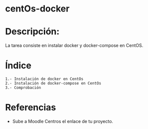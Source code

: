 # centOs-docker  

# Descripción:  

La tarea consiste en instalar docker y docker-compose en CentOS.

# Índice  

	1.- Instalación de docker en CentOs
	2.- Instalación de docker-compose en CentOs
	3.- Comprobación

# Referencias

- Sube a Moodle Centros el enlace de tu proyecto.
